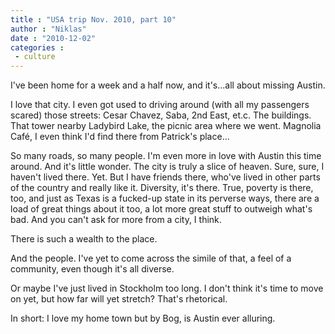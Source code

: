 ```yaml
---
title : "USA trip Nov. 2010, part 10"
author : "Niklas"
date : "2010-12-02"
categories : 
 - culture
---
```


I've been home for a week and a half now, and it's...all about missing Austin.

I love that city. I even got used to driving around (with all my passengers scared) those streets: Cesar Chavez, Saba, 2nd East, et.c. The buildings. That tower nearby Ladybird Lake, the picnic area where we went. Magnolia Café, I even think I'd find there from Patrick's place...

So many roads, so many people. I'm even more in love with Austin this time around. And it's little wonder. The city is truly a slice of heaven. Sure, sure, I haven't lived there. Yet. But I have friends there, who've lived in other parts of the country and really like it. Diversity, it's there. True, poverty is there, too, and just as Texas is a fucked-up state in its perverse ways, there are a load of great things about it too, a lot more great stuff to outweigh what's bad. And you can't ask for more from a city, I think.

There is such a wealth to the place.

And the people. I've yet to come across the simile of that, a feel of a community, even though it's all diverse.

Or maybe I've just lived in Stockholm too long. I don't think it's time to move on yet, but how far will yet stretch? That's rhetorical.

In short: I love my home town but by Bog, is Austin ever alluring.
